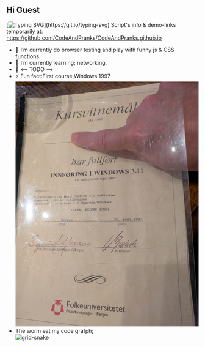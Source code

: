 ## Hi Guest
[![Typing SVG](https://readme-typing-svg.demolab.com?font=Fira+Code&duration=2000&pause=500&color=F7697A&background=A1A1A100&width=435&lines=Welcome+to+Code+And+Pranks%2C+;a+live+test+page+for++code+fun.)](https://git.io/typing-svg)
Script's info & demo-links temporarily at:
https://github.com/CodeAndPranks/CodeAndPranks.github.io
- 🔭 I’m currently do browser testing and     play with funny js & CSS functions.
- 🌱 I’m currently learning; networking. 
- 👯  <-- TODO  -->
- ⚡ Fun fact:First course,Windows 1997
  ![Readmee-Image](https://github.com/CodeAndPranks/Zoom/blob/main/PXL_20250203_231900952.jpg)
- The worm eat my code grafph;  
![grid-snake](https://user-images.githubusercontent.com/94220731/198875879-db8010bf-01c8-4f34-98c7-3dd8a0a6e734.svg)
